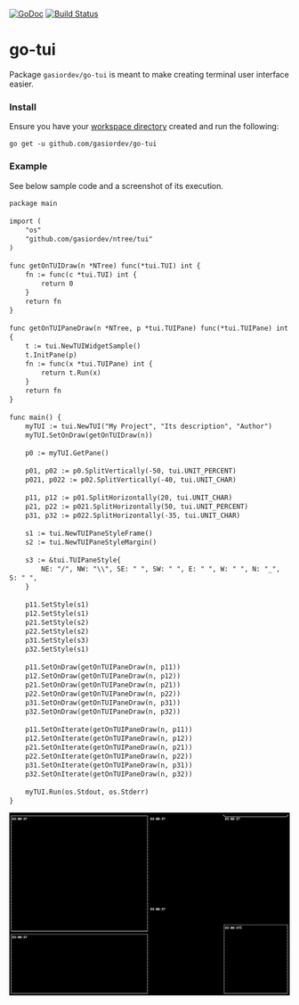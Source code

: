 [![GoDoc](https://godoc.org/github.com/gasiordev/go-tui?status.svg)](https://godoc.org/github.com/gasiordev/go-tui)
[![Build Status](https://travis-ci.org/gasiordev/go-tui.svg?branch=master)](https://travis-ci.org/gasiordev/go-tui)

# go-tui

Package `gasiordev/go-tui` is meant to make creating terminal user interface
easier.

### Install

Ensure you have your
[workspace directory](https://golang.org/doc/code.html#Workspaces) created and
run the following:

```
go get -u github.com/gasiordev/go-tui
```

### Example

See below sample code and a screenshot of its execution.

```
package main

import (
    "os"
    "github.com/gasiordev/ntree/tui"
)

func getOnTUIDraw(n *NTree) func(*tui.TUI) int {
    fn := func(c *tui.TUI) int {
        return 0
    }
    return fn
}

func getOnTUIPaneDraw(n *NTree, p *tui.TUIPane) func(*tui.TUIPane) int {
    t := tui.NewTUIWidgetSample()
    t.InitPane(p)
    fn := func(x *tui.TUIPane) int {
        return t.Run(x)
    }
    return fn
}

func main() {
    myTUI := tui.NewTUI("My Project", "Its description", "Author")
    myTUI.SetOnDraw(getOnTUIDraw(n))

    p0 := myTUI.GetPane()

    p01, p02 := p0.SplitVertically(-50, tui.UNIT_PERCENT)
    p021, p022 := p02.SplitVertically(-40, tui.UNIT_CHAR)

    p11, p12 := p01.SplitHorizontally(20, tui.UNIT_CHAR)
    p21, p22 := p021.SplitHorizontally(50, tui.UNIT_PERCENT)
    p31, p32 := p022.SplitHorizontally(-35, tui.UNIT_CHAR)

    s1 := tui.NewTUIPaneStyleFrame()
    s2 := tui.NewTUIPaneStyleMargin()

    s3 := &tui.TUIPaneStyle{
        NE: "/", NW: "\\", SE: " ", SW: " ", E: " ", W: " ", N: "_", S: " ",
    }

    p11.SetStyle(s1)
    p12.SetStyle(s1)
    p21.SetStyle(s2)
    p22.SetStyle(s2)
    p31.SetStyle(s3)
    p32.SetStyle(s1)

    p11.SetOnDraw(getOnTUIPaneDraw(n, p11))
    p12.SetOnDraw(getOnTUIPaneDraw(n, p12))
    p21.SetOnDraw(getOnTUIPaneDraw(n, p21))
    p22.SetOnDraw(getOnTUIPaneDraw(n, p22))
    p31.SetOnDraw(getOnTUIPaneDraw(n, p31))
    p32.SetOnDraw(getOnTUIPaneDraw(n, p32))

    p11.SetOnIterate(getOnTUIPaneDraw(n, p11))
    p12.SetOnIterate(getOnTUIPaneDraw(n, p12))
    p21.SetOnIterate(getOnTUIPaneDraw(n, p21))
    p22.SetOnIterate(getOnTUIPaneDraw(n, p22))
    p31.SetOnIterate(getOnTUIPaneDraw(n, p31))
    p32.SetOnIterate(getOnTUIPaneDraw(n, p32))

    myTUI.Run(os.Stdout, os.Stderr)
}
```

![Example](screenshot.png)
